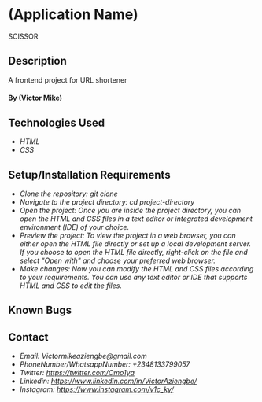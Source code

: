 # (Application Name)
SCISSOR

## Description
A frontend project for URL shortener

#### By (Victor Mike)

## Technologies Used
* _HTML_
* _CSS_

## Setup/Installation Requirements

* _Clone the repository: git clone <repository-url>_
* _Navigate to the project directory: cd project-directory_
* _Open the project: Once you are inside the project directory, you can open the HTML and CSS files in a text editor or integrated development environment (IDE) of your choice._
* _Preview the project: To view the project in a web browser, you can either open the HTML file directly or set up a local development server. If you choose to open the HTML file directly, right-click on the file and select "Open with" and choose your preferred web browser._
* _Make changes: Now you can modify the HTML and CSS files according to your requirements. You can use any text editor or IDE that supports HTML and CSS to edit the files._

## Known Bugs

## Contact
* _Email: Victormikeaziengbe@gmail.com_
* _PhoneNumber/WhatsappNumber: +2348133799057_
* _Twitter: https://twitter.com/Omo1ya_
* _Linkedin: https://www.linkedin.com/in/VictorAziengbe/_
* _Instagram: https://www.instagram.com/v1c_ky/_


